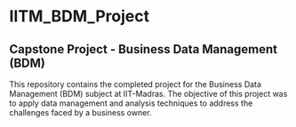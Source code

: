 # IITM_BDM_Project
## Capstone Project - Business Data Management (BDM)
This repository contains the completed project for the Business Data Management (BDM) subject at IIT-Madras. The objective of this project was to apply data management and analysis techniques to address the challenges faced by a business owner.


